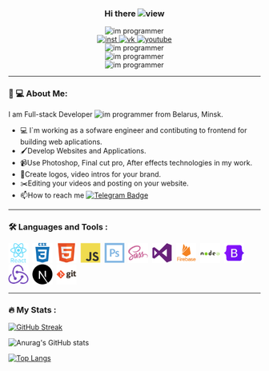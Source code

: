 <div align = "center">

<div/>


### Hi there <img src="https://media.giphy.com/media/hvRJCLFzcasrR4ia7z/giphy.gif" width="30px" alt="view" />

<div align = "center">
  
  <img src="https://media.giphy.com/media/zOvBKUUEERdNm/giphy.gif" alt="im programmer" />
<div>
  <a href="https://www.instagram.com/svirkosam/">
    <img src="https://shields.io/badge/instagram-pink?logo=instagram&logoColor=white&style=for-the-badge" id="badges" alt="inst" />
  </a>
  <a href="https://vk.com/gifted_fitness_minsk">
    <img src="https://shields.io/badge/vkontakte-blue?logo=vkontakte&logoColor=white&style=for-the-badge" id="badges" alt="vk" />
  <a/>
  <a href="https://www.youtube.com/channel/UCamo2j-tTcaXDZ5lsrPkyuA">  
    <img src="https://shields.io/badge/youtube-red?logo=youtube&logoColor=white&style=for-the-badge" id="badges" alt="youtube" />
  <a/>  
<div/>
<div>
  <img src="https://komarev.com/ghpvc/?username=your-github-SvirkoAlexander&color=blueviolet&label=PROFILE_VIEWS" alt="im programmer" />
<div/>  

<div>
  <img src="https://media.giphy.com/media/orvy6SduzyFs6343Or/giphy.gif" width="100px" alt="im programmer" />
<div/>   
<div>
  <img src="https://media.giphy.com/media/3ohs7PkZA1zW6INHAA/giphy.gif" alt="im programmer" />
<div/> 
    
<div/>

---
<div align = "left">
  
### 👨‍ 💻 About Me:
  
I am Full-stack Developer <img src="https://media.giphy.com/media/ZEUODEtQiUZWGg6IHR/giphy.gif" width="30px" alt="im programmer" /> from Belarus, Minsk.
- 💻 I`m working as a sofware engineer and contibuting to frontend for building web aplications.
- 🖌️Develop Websites and Applications.
- 📹Use Photoshop, Final cut pro, After effects technologies in my work.
- 🧠Create logos, video intros for your brand.
- ✂️Editing your videos and posting on your website.
- 📫How to reach me [![Telegram Badge](https://shields.io/badge/Telegram-blue?style=flat&logo=Telegram&logoColor=white)](https://t.me/svirkosam/)  
  
---
### 🛠️ Languages and Tools :
<div>
  <img src="https://github.com/devicons/devicon/blob/master/icons/react/react-original-wordmark.svg" title="React" alt="React" width="40" height="40"/>&nbsp;
  <img src="https://github.com/devicons/devicon/blob/master/icons/css3/css3-plain-wordmark.svg"  title="CSS3" alt="CSS" width="40" height="40"/>&nbsp;
  <img src="https://github.com/devicons/devicon/blob/master/icons/html5/html5-original.svg" title="HTML5" alt="HTML" width="40" height="40"/>&nbsp;
  <img src="https://github.com/devicons/devicon/blob/master/icons/javascript/javascript-original.svg" title="JavaScript" alt="JavaScript" width="40" height="40"/>&nbsp;
  <img src="https://github.com/devicons/devicon/blob/master/icons/photoshop/photoshop-line.svg" title="photoshop" alt="photoshop" width="40" height="40"/>&nbsp;
  <img src="https://github.com/devicons/devicon/blob/master/icons/sass/sass-original.svg" title="sass" alt="sass" width="40" height="40"/>&nbsp;
  <img src="https://github.com/devicons/devicon/blob/master/icons/visualstudio/visualstudio-plain.svg" title="visualstudio" alt="visualstudio" width="40" height="40"/>&nbsp;
  <img src="https://github.com/devicons/devicon/blob/master/icons/firebase/firebase-plain-wordmark.svg" title="Firebase" alt="Firebase" width="40" height="40"/>&nbsp;
  <img src="https://github.com/devicons/devicon/blob/master/icons/nodejs/nodejs-original-wordmark.svg" title="NodeJS" alt="NodeJS" width="40" height="40"/>&nbsp;
  <img src="https://github.com/devicons/devicon/blob/master/icons/bootstrap/bootstrap-original.svg" title="bootstrap" alt="bootstrap" width="40" height="40"/>&nbsp; 
  <img src="https://github.com/devicons/devicon/blob/master/icons/redux/redux-original.svg" title="redux" alt="redux" width="40" height="40"/>&nbsp;
  <img src="https://github.com/devicons/devicon/blob/master/icons/nextjs/nextjs-original.svg" title="nextjs" alt="nextjs" width="40" height="40"/>&nbsp;
  <img src="https://github.com/devicons/devicon/blob/master/icons/git/git-original-wordmark.svg" title="Git" alt="Git" width="40" height="40"/>
</div>
  
---
### 🔥 My Stats :
  [![GitHub Streak](http://github-readme-streak-stats.herokuapp.com?user=SvirkoAlexander&theme=dark&hide_border=%D0%9B%D0%9E%D0%96%D0%AC)](https://git.io/streak-stats)
  
  ![Anurag's GitHub stats](https://github-readme-stats.vercel.app/api?username=SvirkoAlexander&show_icons=true&theme=radical)

[![Top Langs](https://github-readme-stats.vercel.app/api/top-langs/?username=SvirkoAlexander&layout=compact&theme=radical)](https://github.com/anuraghazra/github-readme-stats)

